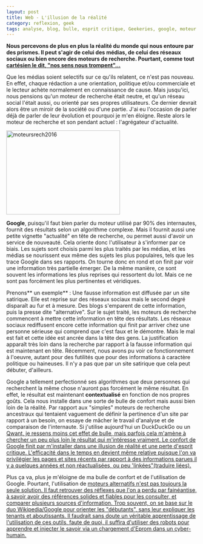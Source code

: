 ```yaml
---
layout: post
title: Web - L'illusion de la réalité
category: reflexion, geek
tags: analyse, blog, bulle, esprit critique, Geekeries, google, moteur de recherche, réalité, Réflexion
---
```

**Nous percevons de plus en plus la réalité du monde qui nous entoure par des prismes. Il peut s'agir de celui des médias, de celui des réseaux sociaux ou bien encore des moteurs de recherche. Pourtant, comme tout <span style="text-decoration:underline;"><a href="https://fr.wikipedia.org/wiki/Doute_cart%C3%A9sien#Douter_des_sens">cartésien</a> le dit, "nos sens nous trompent"...**

Que les médias soient selectifs sur ce qu'ils relatent, ce n'est pas nouveau. En effet, chaque rédaction a une orientation, politique et/ou commerciale et le lecteur achète normalement en connaissance de cause. Mais jusqu'ici, nous pensions qu'un moteur de recherche était neutre, et qu'un réseau social l'était aussi, ou orienté par ses propres utilisateurs. Ce dernier devrait alors être un miroir de la société ou d'une partie. J'ai eu l'occasion de parler déjà de parler de leur évolution et pourquoi je m'en éloigne. Reste alors le moteur de recherche et son pendant actuel : l'agrégateur d'actualité.

<img class="aligncenter size-medium wp-image-8309" src="https://cheziceman.files.wordpress.com/2016/12/moteursrech2016.jpg?w=300" alt="moteursrech2016" width="300" height="222" />

**Google**, puisqu'il faut bien parler du moteur utilisé par 90% des internautes, fournit des résultats selon un algorithme complexe. Mais il fournit aussi une petite vignette "actualité" en tête de recherche, ou permet aussi d'avoir un service de nouveauté. Cela oriente donc l'utilisateur à s'informer par ce biais. Les sujets sont choisis parmi les plus traités par les médias, et les médias se nourissent eux même des sujets les plus populaires, tels que les trace Google dans ses rapports. On tourne donc en rond et on finit par voir une information très partielle émerger. De la même manière, ce sont souvent les informations les plus reprises qui ressortent du lot. Mais ce ne sont pas forcément les plus pertinentes et véridiques.

Prenons** un exemple** : Une fausse information est diffusée par un site satirique. Elle est reprise sur des réseaux sociaux mais le second degré disparaît au fur et à mesure. Des blogs s'emparent de cette information, puis la presse dite "alternative". Sur le sujet traité, les moteurs de recherche commencent à mettre cette information en tête des résultats. Les réseaux sociaux rediffusent encore cette information qui finit par arriver chez une personne sérieuse qui comprend que c'est faux et le démontre. Mais le mal est fait et cette idée est ancrée dans la tête des gens. La justification apparaît très loin dans la recherche par rapport à la fausse information qui est maintenant en tête. Récemment, nous avons pu voir ce fonctionnement à l'oeuvre, autant pour des futilités que pour des informations à caractère politique ou haineuses. Il n'y a pas que par un site satirique que cela peut débuter, d'ailleurs.

Google a tellement perfectionné ses algorithmes que deux personnes qui recherchent la même chose n'auront pas forcément le même résultat. En effet, le résultat est maintenant **contextualisé** en fonction de nos propres goûts. Cela nous installe dans une sorte de bulle de confort mais aussi bien loin de la réalité. Par rapport aux "simples" moteurs de recherche ancestraux qui tentaient vaguement de définir la pertinence d'un site par rapport à un besoin, on essaye de mâcher le travail d'analyse et de comparaison de l'internaute. Si j'utilise aujourd'hui un DuckDuckGo ou un <span style="text-decoration:underline;"><a href="https://cheziceman.wordpress.com/2013/07/24/web-qwant-le-nouveau-moteur-de-recherche-made-in-france/">Qwant</a>, je ressens moins cet effet de bulle, mais parfois cela m'amène à chercher un peu plus loin le résultat qui m'intéresse vraiment. Le confort de Google finit par m'installer dans une illusion de réalité et une perte d'esprit critique. L'efficacité dans le temps en devient même relative puisque l'on va privilégier les pages et sites récents par rapport à des informations parues il y a quelques années et non réactualisées, ou peu 'linkées"(traduire liées).

Plus ça va, plus je m'éloigne de ma bulle de confort et de l'utilisation de Google. Pourtant, l'utilisation de <span style="text-decoration:underline;"><a href="https://cheziceman.wordpress.com/2015/09/01/web-comparatif-des-solutions-de-recherche-alternative/">moteurs alternatifs </a>n'est pas toujours la seule solution. Il faut retrouver des réflexes que l'on a perdu par fainéantise, à savoir avoir des références solides et fiables pour les consulter, et comparer plusieurs sources d'information. Trop souvent, on se base sur le duo Wikipedia/Google pour orienter les "débutants", sans leur expliquer les tenants et aboutissants. Il faudrait sans doute un véritable apprentissage de l'utilisation de ces outils, faute de quoi, il suffira d'utiliser des robots pour apprendre et injecter le savoir via un chargement d'<span style="text-decoration:underline;"><a href="https://fr.wikipedia.org/wiki/Erasable_Programmable_Read_Only_Memory">Eprom</a> dans un cyber-humain.
